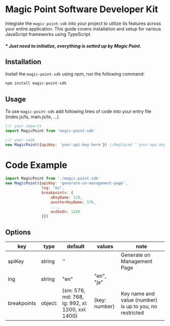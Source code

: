 
# Magic Point Software Developer Kit

Integrate the `magic-point-sdk` into your project to utilize its features across your entire application. This guide covers installation and setup for various JavaScript frameworks using TypeScript.

##### * Just need to initialize, everything is setted up by Magic Point.

## Installation

Install the `magic-point-sdk` using npm, run the following command:

```bash
npm install magic-point-sdk
```

## Usage
To use `magic-point-sdk` add following lines of code into your entry file (index.js/ts, main.js/ts, ...)
```javascript
/// your imports
import MagicPoint from 'magic-point-sdk'

/// your code
new MagicPoint({apiKey: 'your-api-key-here'}) //Replaced `'your-api-key-here'` with your actual API key from Magic Point Management.
```

# Code Example
```javascript
import MagicPoint from './magic-point-sdk'
new MagicPoint({apiKey: 'generate-on-management-page',
                lng: "en",
                breakpoints: {
                    aKeyName: 120,
                    anotherKeyName: 576,
                    ...,
                    andSoOn: 1200
                }})
```

## Options
| <b>key</b>  | <b>type</b> | <b>default</b>                                   | <b>values</b> | <b>note</b>                                             |
| ----------- | ----------- | ------------------------------------------------ | ------------- | ------------------------------------------------------- |
| apiKey      | string      | ''                                               |               | Generate on Management Page                             |
| lng         | string      | "en"                                             | "en", "ja"    |                                                         |
| breakpoints | object:     | {sm: 576, md: 768, lg: 992, xl: 1200, xxl: 1400} | {key: number} | Key name and value (number) is up to you, no restricted |



